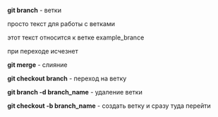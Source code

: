 **git branch** - ветки

просто текст для работы с ветками

этот текст относится к ветке example_brance

при переходе исчезнет

**git merge** - слияние

**git checkout branch** - переход на ветку

**git branch -d branch_name** - удаление ветки

**git checkout -b branch_name** - создать ветку и сразу туда перейти

